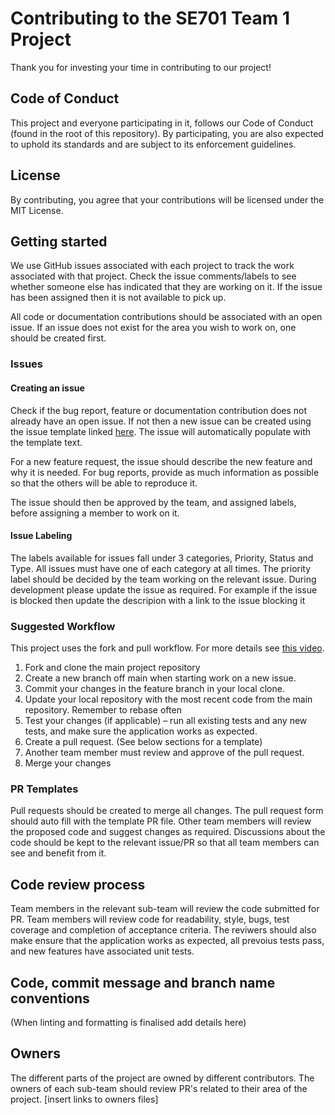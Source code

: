 # Contributing to the SE701 Team 1 Project

Thank you for investing your time in contributing to our project! 

## Code of Conduct
This project and everyone participating in it, follows our Code of Conduct (found in the root of this repository). By participating, you are also expected to uphold its standards and are subject to its enforcement guidelines.

## License
By contributing, you agree that your contributions will be licensed under the MIT License.

## Getting started
We use GitHub issues associated with each project to track the work associated with that project. Check the issue comments/labels to see whether someone else has indicated that they are working on it. If the issue has been assigned then it is not available to pick up. 

All code or documentation contributions should be associated with an open issue. If an issue does not exist for the area you wish to work on, one should be created first.

### Issues 
#### Creating an issue
Check if the bug report, feature or documentation contribution does not already have an open issue. If not then a new issue can be created using the issue template linked [here](https://github.com/SE701-T1/backend/blob/main/.github/issue_template.md). The issue will automatically populate with the template text.

For a new feature request, the issue should describe the new feature and why it is needed. For bug reports, provide as much information as possible so that the others will be able to reproduce it. 

The issue should then be approved by the team, and assigned labels, before assigning a member to work on it.

#### Issue Labeling
The labels available for issues fall under 3 categories, Priority, Status and Type. All issues must have one of each category at all times. The priority label should be decided by the team working on the relevant issue. During development please update the issue as required. For example if the issue is blocked then update the descripion with a link to the issue blocking it

### Suggested Workflow
This project uses the fork and pull workflow. For more details see [this video](https://www.youtube.com/watch?v=nT8KGYVurIU).

1. Fork and clone the main project repository 
2. Create a new branch off main when starting work on a new issue.
3. Commit your changes in the feature branch in your local clone.
4. Update your local repository with the most recent code from the main repository. Remember to rebase often
5. Test your changes (if applicable) – run all existing tests and any new tests, and make sure the application works as expected. 
6. Create a pull request. (See below sections for a template) 
7. Another team member must review and approve of the pull request.  
8. Merge your changes

### PR Templates
Pull requests should be created to merge all changes. The pull request form should auto fill with the template PR file. Other team members will review the proposed code and suggest changes as required. Discussions about the code should be kept to the relevant issue/PR so that all team members can see and benefit from it.

## Code review process
Team members in the relevant sub-team will review the code submitted for PR. Team members will review code for readability, style, bugs, test coverage and completion of acceptance criteria. The reviwers should also make ensure that the application works as expected, all prevoius tests pass, and new features have associated unit tests.

## Code, commit message and branch name conventions
(When linting and formatting is finalised add details here)

## Owners
The different parts of the project are owned by different contributors. The owners of each sub-team should review PR's related to their area of the project. [insert links to owners files] 
